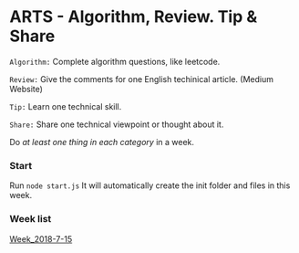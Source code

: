 # ARTS - Algorithm, Review. Tip & Share

`Algorithm:` Complete algorithm questions, like leetcode.

`Review:` Give the comments for one English techinical article. (Medium Website)

`Tip:` Learn one technical skill.

`Share:` Share one technical viewpoint or thought about it. 

Do *at least one thing in each category* in a week. 


### Start
Run ```node start.js``` It will automatically create the init folder and files in this week.

### Week list
[Week_2018-7-15](https://github.com/RogerZZZZZ/ARTS/blob/master/Week_2018-7-15/arts.md)